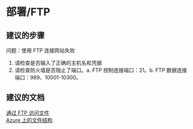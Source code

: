 <properties
    pageTitle="部署/FTP"
    description="部署/FTP"
    service="microsoft.web"
    resource="sites"
    authors="aashu"
    displayOrder=""
    selfHelpType="generic"
    supportTopicIds="32542213"
    resourceTags=""
    productPesIds="14748"
    cloudEnvironments="public"
/>


# 部署/FTP

## **建议的步骤**
问题：使用 FTP 连接网站失败

1. 请检查是否输入了正确的主机名和凭据
2. 请检查防火墙是否阻止了端口。a. FTP 控制连接端口：21。b. FTP 数据连接端口：989、10001-10300。

## **建议的文档**
[通过 FTP 访问文件](https://github.com/projectkudu/kudu/wiki/Accessing-files-via-ftp)<br>
[Azure 上的文件结构](https://github.com/projectkudu/kudu/wiki/File-structure-on-azure)



<!--HONumber=Jul16_HO4-->


